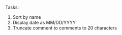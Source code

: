 Tasks:

1. Sort by name
2. Display date as MM/DD/YYYY
3. Truncate comment to comments to 20 characters
